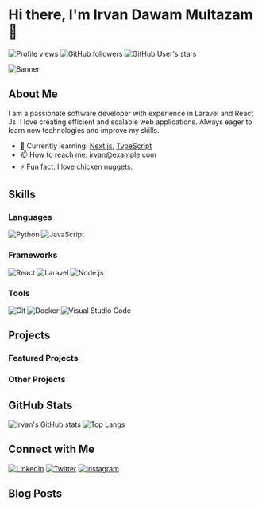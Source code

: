 # Hi there, I'm Irvan Dawam Multazam 👋

![Profile views](https://komarev.com/ghpvc/?username=vandawam)
![GitHub followers](https://img.shields.io/github/followers/vandawam?style=social)
![GitHub User's stars](https://img.shields.io/github/stars/vandawam?style=social)

![Banner](https://imgur.com/90gUDi5)

## About Me
I am a passionate software developer with experience in Laravel and React Js. I love creating efficient and scalable web applications. Always eager to learn new technologies and improve my skills.

- 🌱 Currently learning: [Next.js](https://nextjs.org/), [TypeScript](https://www.typescriptlang.org/)
- 📫 How to reach me: [irvan@example.com](mailto:irvan@example.com)
- ⚡ Fun fact: I love chicken nuggets.

## Skills
### Languages
![Python](https://img.shields.io/badge/-Python-333333?style=flat&logo=python) ![JavaScript](https://img.shields.io/badge/-JavaScript-333333?style=flat&logo=javascript)

### Frameworks
![React](https://img.shields.io/badge/-React-333333?style=flat&logo=react) ![Laravel](https://img.shields.io/badge/-Laravel-333333?style=flat&logo=laravel) ![Node.js](https://img.shields.io/badge/-Node.js-333333?style=flat&logo=node.js)

### Tools
![Git](https://img.shields.io/badge/-Git-333333?style=flat&logo=git) ![Docker](https://img.shields.io/badge/-Docker-333333?style=flat&logo=docker) ![Visual Studio Code](https://img.shields.io/badge/-VS%20Code-333333?style=flat&logo=visual-studio-code)

## Projects
### Featured Projects

### Other Projects

## GitHub Stats
![Irvan's GitHub stats](https://github-readme-stats.vercel.app/api?username=vandawam&show_icons=true&theme=radical)
![Top Langs](https://github-readme-stats.vercel.app/api/top-langs/?username=vandawam&layout=compact&theme=radical)

## Connect with Me
[![LinkedIn](https://img.shields.io/badge/-LinkedIn-333333?style=flat&logo=linkedin)](https://linkedin.com/in/username) [![Twitter](https://img.shields.io/badge/-Twitter-333333?style=flat&logo=twitter)](https://twitter.com/username) [![Instagram](https://img.shields.io/badge/-Instagram-333333?style=flat&logo=instagram)](https://instagram.com/username)

## Blog Posts
<!-- BLOG-POST-LIST:START -->
<!-- BLOG-POST-LIST:END -->

